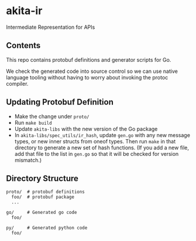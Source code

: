 # akita-ir

Intermediate Representation for APIs

## Contents

This repo contains protobuf definitions and generator scripts for Go.

We check the generated code into source control so we can use native language
tooling without having to worry about invoking the protoc compiler.

## Updating Protobuf Definition

- Make the change under `proto/`
- Run `make build`
- Update `akita-libs` with the new version of the Go package
- In `akita-libs/spec_utils/ir_hash`, update `gen.go` with any new message
	types, or new inner structs from oneof types. Then run `make` in that
	directory to generate a new set of hash functions. (If you add a new 
	file, add that file to the list in `gen.go` so that it will be checked 
	for version mismatch.)

## Directory Structure

```
proto/  # protobuf definitions
  foo/  # protobuf package
  ...

go/     # Generated go code
  foo/

py/     # Generated python code
  foo/
```
